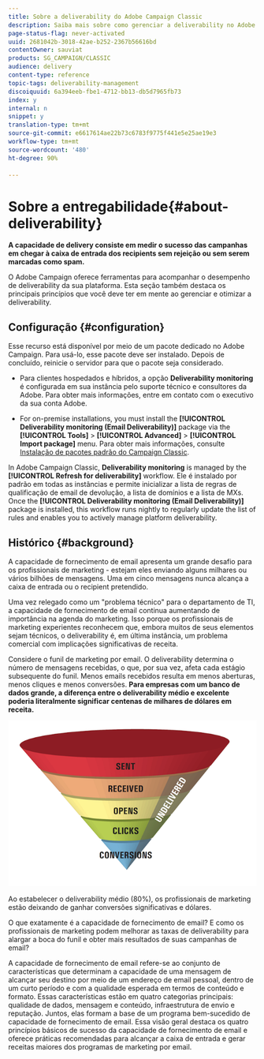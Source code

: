 ```yaml
---
title: Sobre a deliverability do Adobe Campaign Classic
description: Saiba mais sobre como gerenciar a deliverability no Adobe Campaign Classic.
page-status-flag: never-activated
uuid: 2681042b-3018-42ae-b252-2367b56616bd
contentOwner: sauviat
products: SG_CAMPAIGN/CLASSIC
audience: delivery
content-type: reference
topic-tags: deliverability-management
discoiquuid: 6a394eeb-fbe1-4712-bb13-db5d7965fb73
index: y
internal: n
snippet: y
translation-type: tm+mt
source-git-commit: e6617614ae22b73c6783f9775f441e5e25ae19e3
workflow-type: tm+mt
source-wordcount: '480'
ht-degree: 90%

---
```



# Sobre a entregabilidade{#about-deliverability}

**A capacidade de delivery consiste em medir o sucesso das campanhas em chegar à caixa de entrada dos recipients sem rejeição ou sem serem marcadas como spam.**

O Adobe Campaign oferece ferramentas para acompanhar o desempenho de deliverability da sua plataforma. Esta seção também destaca os principais princípios que você deve ter em mente ao gerenciar e otimizar a deliverability.

## Configuração {#configuration}

Esse recurso está disponível por meio de um pacote dedicado no Adobe Campaign. Para usá-lo, esse pacote deve ser instalado. Depois de concluído, reinicie o servidor para que o pacote seja considerado.
* Para clientes hospedados e híbridos, a opção **Deliverability monitoring** é configurada em sua instância pelo suporte técnico e consultores da Adobe. Para obter mais informações, entre em contato com o executivo da sua conta Adobe.

* For on-premise installations, you must install the **[!UICONTROL Deliverability monitoring (Email Deliverability)]** package via the **[!UICONTROL Tools]** > **[!UICONTROL Advanced]** > **[!UICONTROL Import package]** menu. Para obter mais informações, consulte [Instalação de pacotes padrão do Campaign Classic](../../installation/using/installing-campaign-standard-packages.md).

In Adobe Campaign Classic, **Deliverability monitoring** is managed by the **[!UICONTROL Refresh for deliverability]** workflow. Ele é instalado por padrão em todas as instâncias e permite inicializar a lista de regras de qualificação de email de devolução, a lista de domínios e a lista de MXs. Once the **[!UICONTROL Deliverability monitoring (Email Deliverability)]** package is installed, this workflow runs nightly to regularly update the list of rules and enables you to actively manage platform deliverability.

## Histórico {#background}

A capacidade de fornecimento de email apresenta um grande desafio para os profissionais de marketing - estejam eles enviando alguns milhares ou vários bilhões de mensagens. Uma em cinco mensagens nunca alcança a caixa de entrada ou o recipient pretendido.

Uma vez relegado como um &quot;problema técnico&quot; para o departamento de TI, a capacidade de fornecimento de email continua aumentando de importância na agenda do marketing. Isso porque os profissionais de marketing experientes reconhecem que, embora muitos de seus elementos sejam técnicos, o deliverability é, em última instância, um problema comercial com implicações significativas de receita.

Considere o funil de marketing por email. O deliverability determina o número de mensagens recebidas, o que, por sua vez, afeta cada estágio subsequente do funil. Menos emails recebidos resulta em menos aberturas, menos cliques e menos conversões. **Para empresas com um banco de dados grande, a diferença entre o deliverability médio e excelente poderia literalmente significar centenas de milhares de dólares em receita.**

![](assets/deliverability_overview_1.png)

Ao estabelecer o deliverability médio (80%), os profissionais de marketing estão deixando de ganhar conversões significativas e dólares.

O que exatamente é a capacidade de fornecimento de email? E como os profissionais de marketing podem melhorar as taxas de deliverability para alargar a boca do funil e obter mais resultados de suas campanhas de email?

A capacidade de fornecimento de email refere-se ao conjunto de características que determinam a capacidade de uma mensagem de alcançar seu destino por meio de um endereço de email pessoal, dentro de um curto período e com a qualidade esperada em termos de conteúdo e formato. Essas características estão em quatro categorias principais: qualidade de dados, mensagem e conteúdo, infraestrutura de envio e reputação. Juntos, elas formam a base de um programa bem-sucedido de capacidade de fornecimento de email. Essa visão geral destaca os quatro princípios básicos de sucesso da capacidade de fornecimento de email e oferece práticas recomendadas para alcançar a caixa de entrada e gerar receitas maiores dos programas de marketing por email.

<!--![](assets/deliverability_overview_2.png)-->
